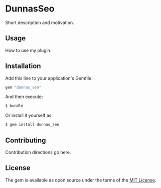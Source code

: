 # DunnasSeo
Short description and motivation.

## Usage
How to use my plugin.

## Installation
Add this line to your application's Gemfile:

```ruby
gem "dunnas_seo"
```

And then execute:
```bash
$ bundle
```

Or install it yourself as:
```bash
$ gem install dunnas_seo
```

## Contributing
Contribution directions go here.

## License
The gem is available as open source under the terms of the [MIT License](https://opensource.org/licenses/MIT).
